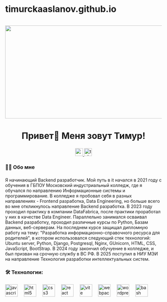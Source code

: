 # timurckaaslanov.github.io

<br clear="both">

<div align="center">
  <img height="300" width="600" src="https://user-images.githubusercontent.com/74038190/225813708-98b745f2-7d22-48cf-9150-083f1b00d6c9.gif"  />
</div>

###

<h1 align="center">Привет👋 Меня зовут Тимур!</h1>

###

<div align="center">
  <a href="https://www.youtube.com/@tehno.maniak" target="_blank">
    <img src="https://img.shields.io/static/v1?message=Youtube&logo=youtube&label=&color=FF0000&logoColor=white&labelColor=&style=for-the-badge" height="25" alt="youtube logo"  />
  </a>
  <a href="https://t.me/tehnomaniak07" target="_blank">
    <img src="https://img.shields.io/static/v1?message=Telegram&logo=telegram&label=&color=2CA5E0&logoColor=white&labelColor=&style=for-the-badge" height="25" alt="telegram logo"  />
  </a>
</div>

###

<h3 align="left">👩‍💻  Обо мне</h3>

###

<p align="left">Я начинающий Backend разработчик. Мой путь в it начался в 2021 году c обучения в ГБПОУ Московский индустриальный колледж, где я обучался по направлению Информационные системы и программирование. В колледже я пробовал себя в разных направлениях - Frontend разработка, Data Engineering, но больше всего во мне откликнулось направление Backend разработка. В 2023 году проходил практику в компании DataFabrica, после практики проработал у них в качестве Data Engineer. Параллельно занимался осваивал Backend разработку, проходил различные курсы по Python, Базам данных, веб-серверам. На последнем курсе защищал дипломную работу на тему: "Разработка информационно-справочного ресурса для родителей", в котором использовался следующий стек технологий: Ubuntu server, Python, Django, Postgresql, Nginx, GUnicorn, HTML, CSS, JavaScript, BootStrap. В 2024 году закончил обучуение в колледже, и был призван на срочную службу в ВС РФ. В 2025 поступил в НИУ МЭИ на направление Технология разработки интеллектуальных систем.<br>


###

<h3 align="left">🛠 Технологии:</h3>

###

<div align="left">
  <img src="https://github.com/user-attachments/assets/a54cd9e9-e449-4502-8ec9-acf200710bd2" height="40" alt="javascript logo"  />
  <img width="12" />
  <img src="https://github.com/user-attachments/assets/790c225c-3599-4134-bf83-6dc8bef00ecb" height="40" alt="html5 logo"  />
  <img width="12" />
  <img src="https://img.icons8.com/external-tal-revivo-filled-tal-revivo/24/external-django-a-high-level-python-web-framework-that-encourages-rapid-development-logo-filled-tal-revivo.png" height="40" alt="css3 logo"  />
  <img width="12" />
  <img src="https://img.icons8.com/?size=100&id=J6KcaRLsTgpZ&format=png&color=000000" height="40" alt="react logo"  />
  <img width="12" />
  <img src="https://img.icons8.com/?size=100&id=lhwQTv6iwznO&format=png&color=000000" height="40" alt="vite logo"  />
  <img width="12" />
  <img src="https://img.icons8.com/?size=100&id=zFAYIdFZlGxP&format=png&color=000000" height="40" alt="webpack logo"  />
  <img width="12" />
  <img src="https://img.icons8.com/?size=100&id=D2Hi2VkJSi33&format=png&color=000000" height="40" alt="wordpress logo"  />
  <img width="12" />
  <img src="https://img.icons8.com/?size=100&id=107497&format=png&color=000000" height="40" alt="bash logo"  />
  <img width="12" />
</div>

